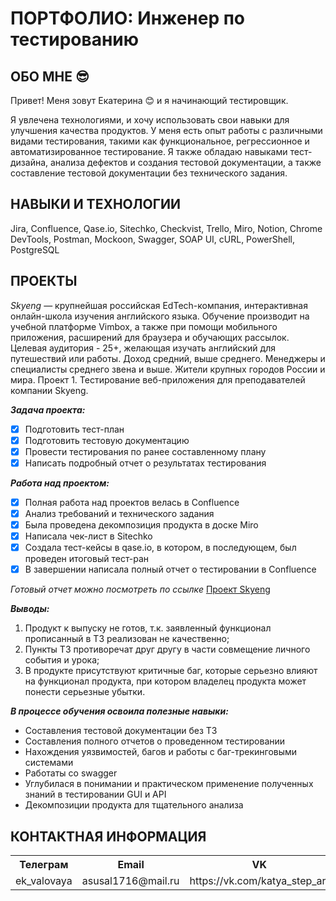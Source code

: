 # ПОРТФОЛИО: Инженер по тестированию

## ОБО МНЕ :sunglasses:
Привет! Меня зовут Екатерина :blush: и я начинающий тестировщик. 


Я увлечена технологиями, и хочу использовать свои навыки для улучшения качества продуктов. У меня есть опыт работы с различными видами тестирования, такими как функциональное, регрессионное и автоматизированное тестирование. Я также обладаю навыками тест-дизайна, анализа дефектов и создания тестовой документации, а также составление тестовой документации без технического задания.

## НАВЫКИ И ТЕХНОЛОГИИ
Jira, Confluence, Qase.io, Sitechko, Checkvist, Trello, Miro, Notion, Chrome DevTools, Postman, Mockoon, Swagger, SOAP UI, cURL, PowerShell, PostgreSQL

## ПРОЕКТЫ
*Skyeng* —  крупнейшая российская EdTech-компания, интерактивная онлайн-школа изучения английского языка. Обучение производит на учебной платформе Vimbox, а также при помощи мобильного приложения, расширений для браузера и обучающих рассылок. Целевая аудитория - 25+, желающая изучать английский для путешествий или работы. Доход средний, выше среднего. Менеджеры и специалисты среднего звена и выше. Жители крупных городов России и мира.
Проект 1. Тестирование веб-приложения для преподавателей компании Skyeng.

***Задача проекта:***
- [x] Подготовить тест-план
- [x] Подготовить тестовую документацию
- [x] Провести тестирования по ранее составленному плану
- [x] Написать подробный отчет о результатах тестирования

***Работа над проектом:***
- [x] Полная работа над проектов велась в Confluence
- [x] Анализ требований и технического задания
- [x] Была проведена декомпозиция продукта в доске Miro
- [x] Написала чек-лист в Sitechko
- [x] Создала тест-кейсы в qase.io, в котором, в последующем, был проведен итоговый тест-ран
- [x] В завершении написала полный отчет о тестировании в Confluence

_Готовый отчет можно посмотреть по ссылке_
[Проект Skyeng](https://docs.google.com/document/d/1C-LEW7-Va9GZw-gq4SwpdjzBWvaCMghUlkEdWQ5cLD0/edit?usp=sharing)

***Выводы:***
1. Продукт к выпуску не готов, т.к. заявленный функционал прописанный в ТЗ реализован не качественно;
2. Пункты ТЗ противоречат друг другу в части совмещение личного события и урока;
3. В продукте присутствуют критичные баг, которые серьезно влияют на функционал продукта, при котором владелец продукта может понести серьезные убытки.

***В процессе обучения освоила полезные навыки:***
- Составления тестовой документации без ТЗ
- Составления полного отчетов о проведенном тестировании
- Нахождения уязвимостей, багов и работы с баг-трекинговыми системами
- Работаты со swagger
- Углубилася в понимании и практическом применение полученных знаний в тестировании GUI и API
- Декомпозиции продукта для тщательного анализа

## КОНТАКТНАЯ ИНФОРМАЦИЯ
<table>
    <tr>
        <th>Телеграм</th>
        <th>Email</th>
        <th>VK</th>
        <th>Instagram</th>
    </tr>
    <tr>
        <td>ek_valovaya</td>
        <td>asusal1716@mail.ru</td>
        <td>https://vk.com/katya_step_art</td>
        <td>ekaterinavalovaya</td>
    </tr>
    </tr>
</table>

